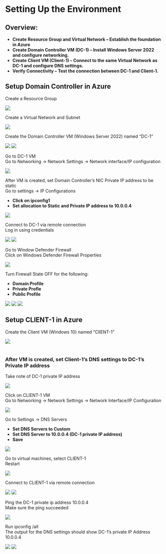 <h1>Setting Up the Environment</h1>

<h2>Overview:</h2>

- <b>Create Resource Group and Virtual Network – Establish the foundation in Azure</b> 
- <b>Create Domain Controller VM (DC-1) – Install Windows Server 2022 and configure networking.</b>
- <b>Create Client VM (Client-1) – Connect to the same Virtual Network as DC-1 and configure DNS settings.</b>
- <b>Verify Connectivity – Test the connection between DC-1 and Client-1.</b>

<h2>Setup Domain Controller in Azure</h2>

Create a Resource Group  <br/>

![](https://github.com/rbrianshutt/active_directory/blob/main/Active%20Directory%202.0/1.1%20create%20resource%20group.PNG)
<br />

Create a Virtual Network and Subnet <br/>

![](https://github.com/rbrianshutt/active_directory/blob/main/Active%20Directory%202.0/1.2%20create%20virtual%20network.PNG)
<br />

Create the Domain Controller VM (Windows Server 2022) named “DC-1”  <br/>

![](https://github.com/rbrianshutt/active_directory/blob/main/Active%20Directory%202.0/1.3%20create%20vm%20dc-1.PNG)
![](https://github.com/rbrianshutt/active_directory/blob/main/Active%20Directory%202.0/1.3a%20create%20vm%20dc-1.PNG)
<br />

Go to DC-1 VM <br/>
Go to Networking -> Network Settings -> Network interface/IP configuration <br/>

![](https://github.com/rbrianshutt/active_directory/blob/main/Active%20Directory%202.0/1.4%20set%20private%20ip%20nic%20to%20static.PNG)
<br />

After VM is created, set Domain Controller’s NIC Private IP address to be static <br/>
Go to settings -> IP Configurations <br/>

- <b>Click on ipconfig1</b> 
- <b>Set allocation to Static and Private IP address to 10.0.0.4</b>

![](https://github.com/rbrianshutt/active_directory/blob/main/Active%20Directory%202.0/1.4a%20set%20private%20ip%20nic%20to%20static.PNG)
<br />

Connect to DC-1 via remote connection <br/>
Log in using credentials <br/>

![](https://github.com/rbrianshutt/active_directory/blob/main/Active%20Directory%202.0/1.5%20rdp%20into%20dc-1.PNG)
![](https://github.com/rbrianshutt/active_directory/blob/main/Active%20Directory%202.0/1.5a%20rdp%20into%20dc-1.PNG)
<br />

Go to Window Defender Firewall  <br/>
Click on Windows Defender Firewall Properties <br/>

![](https://github.com/rbrianshutt/active_directory/blob/main/Active%20Directory%202.0/1.5b%20disable%20firewall.PNG)
<br />

Turn Firewall State OFF for the following: <br/>

- <b>Domain Profile</b> 
- <b>Private Profle</b>
- <b>Public Profile</b>

![](https://github.com/rbrianshutt/active_directory/blob/main/Active%20Directory%202.0/1.5c%20disable%20firewall.PNG)
![](https://github.com/rbrianshutt/active_directory/blob/main/Active%20Directory%202.0/1.5d%20disable%20firewall.PNG)
![](https://github.com/rbrianshutt/active_directory/blob/main/Active%20Directory%202.0/1.5e%20disable%20firewall.PNG)
<br />

<h2>Setup CLIENT-1 in Azure</h2>

Create the Client VM (Windows 10) named “ClIENT-1” <br/>

![](https://github.com/rbrianshutt/active_directory/blob/main/Active%20Directory%202.0/2.1%20create%20client%20vm.PNG)
<br />
<br />
<h3>After VM is created, set Client-1’s DNS settings to DC-1’s Private IP address</h3>

Take note of DC-1 private IP address <br/>

![](https://github.com/rbrianshutt/active_directory/blob/main/Active%20Directory%202.0/2.2%20set%20Client-1%E2%80%99s%20DNS%20settings%20to%20DC-1%E2%80%99s%20Private%20IP%20address.PNG)
<br />

Click on CLIENT-1 VM <br/>
Go to Networking -> Network Settings -> Network Interface/IP Configuration <br/> 

![](https://github.com/rbrianshutt/active_directory/blob/main/Active%20Directory%202.0/2.2a%20set%20Client-1%E2%80%99s%20DNS%20settings%20to%20DC-1%E2%80%99s%20Private%20IP%20address.PNG)
<br />

Go to Settings -> DNS Servers <br/>

- <b>Set DNS Servers to Custom</b> 
- <b>Set DNS Server to 10.0.0.4 (DC-1 private IP address)</b>
- <b>Save</b>

![](https://github.com/rbrianshutt/active_directory/blob/main/Active%20Directory%202.0/2.2b%20set%20Client-1%E2%80%99s%20DNS%20settings%20to%20DC-1%E2%80%99s%20Private%20IP%20address.PNG)
<br />

Go to virtual machines, select CLIENT-1 <br/>
Restart<br/>

![](https://github.com/rbrianshutt/active_directory/blob/main/Active%20Directory%202.0/2.3%20restart%20client%20vm.PNG)
<br />

Connect to CLIENT-1 via remote connection  <br/>

![](https://github.com/rbrianshutt/active_directory/blob/main/Active%20Directory%202.0/2.4%20rdp%20into%20client%201%20vm.PNG)
![](https://github.com/rbrianshutt/active_directory/blob/main/Active%20Directory%202.0/2.4a%20rdp%20into%20client%201%20vm.PNG)
<br />

Ping the DC-1 private ip address 10.0.0.4 <br/>
Make sure the ping succeeded <br/>

![](https://github.com/rbrianshutt/active_directory/blob/main/Active%20Directory%202.0/2.5.1%20ping%20dc%20vm.PNG)
<br />

Run ipconfig /all <br/>
The output for the DNS settings should show DC-1’s private IP Address 10.0.0.4<br/>

![](https://github.com/rbrianshutt/active_directory/blob/main/Active%20Directory%202.0/2.5.2%20ipconfig%20all.PNG)
![](https://github.com/rbrianshutt/active_directory/blob/main/Active%20Directory%202.0/2.6%20hostname.PNG)
